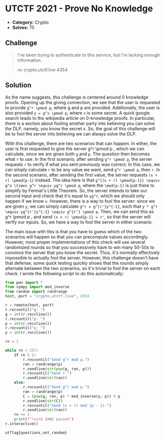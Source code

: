 # UTCTF 2021 - Prove No Knowledge

* **Category:** Crypto
* **Solves:** 75

## Challenge

> I've been trying to authenticate to this service, but I'm lacking enough information.

> nc crypto.utctf.live 4354

## Solution

As the name suggests, this challenge is centered around 0 knowledge proofs. Opening up the giving connection, we see that the user is requested to provide ` g^r \pmod p `, where g and p are provided. Additionally, the user is also provided ` y = g^x \pmod p `, where ` x ` is some secret. A quick google search leads to the wikipedia article on 0-knowledge proofs. In particular, there is a section about fooling another party into believing you can solve the DLP, namely, you know the secret x. So, the goal of this challenge will be to fool the server into believing we can always solve the DLP.

With this challenge, there are two scenarios that can happen. In either, the user is first requested to give the server  g^r \pmod p , which we can calculate, since we are given both ` g ` and ` p `. The question then becomes what ` r ` to use. In the first scenario, after sending ` g^r \pmod p `, the server requests ` r ` to verify if what you sent previously was correct. In this case, we can simply calculate ` r ` to be any value we want, send ` g^r \pmod p `, then ` r `. In the second scenario, after sending the first value, the server requests ` (x + r) \pmod{p-1} ` instead. The idea here is that ` g^{(x + r) \pmod{p-1}} \equiv g^x \times g^r \equiv yg^r \pmod p `, where the ` \mod(p-1) ` is just there to simplify by Fermat's Little Theorem. So, the server intends to take our second input and check that it's equal to ` yg^r `, which we should only happen if we know ` x `. However, there is a way to fool the server: since we are given ` y `, we can simply calculate ` g^r = g^{r'}y^{-1} `, such that ` y * g^r \equiv yg^{r'}y^{-1} \equiv g^{r'} \pmod p `. Then, we can send this as  g^r \pmod p , and send ` (x + r) \pmod{p-1} = r' `, so that the server will verify our inputs. So, we have a way to fool the server in either scenario.

The main issue with this is that you have to guess which of the two scenarios will happen so that you can precompute values accordingly. However, most proper implementations of this check will use several randomized rounds so that you successively have to win many 50-50s to convince the server that you know the secret. Thus, it's normally effectively impossible to actually fool the server. However, this challenge doesn't have that defense; some quick testing quickly shows that the rounds simply alternate between the two scenarios, so it's trivial to fool the server on each check. I wrote the following script to do this automatically:

```python
from pwn import *
from sympy import mod_inverse
from random import randrange
host, port = "crypto.utctf.live", 4354

r = remote(host, port)
r.recvuntil("g: ")
g = int(r.recvline())
r.recvuntil("p: ")
p = int(r.recvline())
r.recvuntil("y: ")
y = int(r.recvline())

rn = 1

while rn < 257:
	if rn % 2:
		r.recvuntil("Send g^r mod p.")
		ran = randrange(p)
		r.sendline(str(pow(g, ran, p)))
		r.recvuntil("Send r.")
		r.sendline(str(ran))
	else:
		r.recvuntil("Send g^r mod p.")
		ran = randrange(p)
		C = (pow(g, ran, p) * mod_inverse(y, p)) % p
		r.sendline(str(C))
		r.recvuntil("Send (x + r) mod (p - 1).")
		r.sendline(str(ran))
	rn += 1
	print(f"round {rn} passed")
r.interactive()
```

`utflag{questions_not_random}`